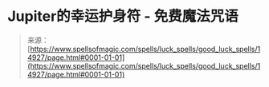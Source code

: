 <!--yml

category: 未分类

date: 2024-06-12 18:54:04

-->

# Jupiter的幸运护身符 - 免费魔法咒语

> 来源：[https://www.spellsofmagic.com/spells/luck_spells/good_luck_spells/14927/page.html#0001-01-01](https://www.spellsofmagic.com/spells/luck_spells/good_luck_spells/14927/page.html#0001-01-01)
